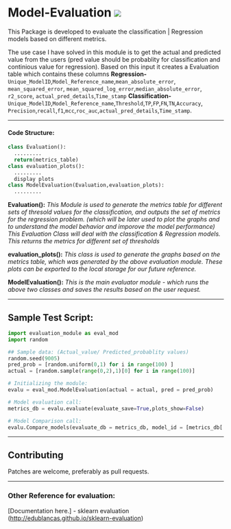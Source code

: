 # Model-Evaluation        ![](https://img.shields.io/badge/Haribaskar-Dhanabalan-brightgreen.svg?colorB=ff0000)

This Package is developed to evaluate the classification | Regression models based on different metrics.

The use case I have solved in this module is to get the actual and predicted value from the users (pred value should be probablity for
classification and continious value for regression). Based on this input it creates a Evaluation table which contains these columns 
**Regression-** `Unique_ModelID`,`Model_Reference_name`,`mean_absolute_error`, `mean_squared_error`, `mean_squared_log_error`,`median_absolute_error`, `r2_score`, `actual_pred_details`,`Time_stamp`
**Classification-** `Unique_ModelID`,`Model_Reference_name`,`Threshold`,`TP`,`FP`,`FN`,`TN`,`Accuracy`,
`Precision`,`recall`,`f1`,`mcc`,`roc_auc`,`actual_pred_details`,`Time_stamp`.

---
#### Code Structure:
```python
class Evaluation():
  .........
  return(metrics_table)
class evaluation_plots():
  .........
  display plots
class ModelEvaluation(Evaluation,evaluation_plots):
  .........
```

**Evaluation():**
*This Module is used to generate the metrics table for different sets of thresold values for the classification, and
outputs the set of metrics for the regression problem. (which will be later used to plot the graphs and to understand
the model behavior and imporove the model performance)
This Evaluation Class will deal with the classification & Regression models.
This returns the metrics for different set of thresholds*

**evaluation_plots():**
*This class is used to generate the graphs based on the metrics table, which was generated by the above evaluation 
module. These plots can be exported to the local storage for our future reference.*

**ModelEvaluation():**
*This is the main evaluator module - which runs the above two classes and saves the results based on the user request.*

---
## Sample Test Script:

```python
import evaluation_module as eval_mod
import random

## Sample data: (Actual_value/ Predicted_probablity values)
random.seed(9005)
pred_prob = [random.uniform(0,1) for i in range(100) ]
actual = [random.sample(range(0,2),1)[0] for i in range(100)]

# Initializing the module:
evalu = eval_mod.ModelEvaluation(actual = actual, pred = pred_prob)

# Model evaluation call:
metrics_db = evalu.evaluate(evaluate_save=True,plots_show=False)

# Model Comparison call:
evalu.Compare_models(evaluate_db = metrics_db, model_id = [metrics_db['Unique_ModelID'][0]],comparison_metrics = ['Accuracy','mcc'])
```
---
## Contributing

Patches are welcome, preferably as pull requests.

---
### Other Reference for evaluation:
[Documentation here.] - sklearn evaluation (http://edublancas.github.io/sklearn-evaluation)




